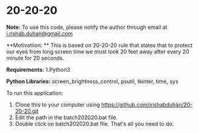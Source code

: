# 20-20-20
**Note:** To use this code, please notify the author through email at i.rishab.duhan@gmail.com

**Motivatiion: ** 
This is based on 20-20-20 rule that states that to protect our eyes from long screen time we must look 20 feet away after every 20 minute for 20 seconds.

**Requirements:**
1.Python3

  **Python Libraries:**
        screen_brightness_control,  psutil, tkinter, time, sys

To run this application:
1. Clone this to your computer using https://github.com/irishabduhan/20-20-20.git
2. Edit the path in the batch202020.bat file.
3. Double click on batch202020.bat file.
That's all you need to do.

